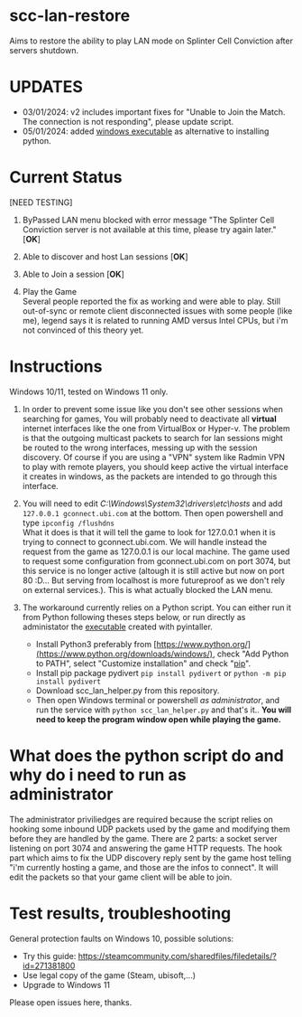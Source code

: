 # scc-lan-restore
Aims to restore the ability to play LAN mode on Splinter Cell Conviction after servers shutdown.

# UPDATES

- 03/01/2024: v2 includes important fixes for "Unable to Join the Match. The connection is not responding", please update script.
- 05/01/2024: added [windows executable](https://github.com/Ododo/scc-lan-restore/releases/) as alternative to installing python.

# Current Status
[NEED TESTING]

1. ByPassed LAN menu blocked with error message "The Splinter Cell Conviction server is not available at this time, please try again later." [**OK**]

2. Able to discover and host Lan sessions [**OK**]

3. Able to Join a session [**OK**]

4. Play the Game  
Several people reported the fix as working and were able to play.
Still out-of-sync or remote client disconnected issues with some people (like me), legend says it is related to running AMD versus Intel CPUs, but i'm not
convinced of this theory yet.

# Instructions
Windows 10/11, tested on Windows 11 only. 

1. In order to prevent some issue like you don't see other sessions when searching for games,
   You will probably need to deactivate all **virtual** internet interfaces like the one from VirtualBox or Hyper-v. The problem is that the outgoing multicast packets to search for lan sessions might be routed to the wrong interfaces, messing up with the session discovery. Of course if you are using a "VPN" system like Radmin VPN to play with remote players, you should keep active the virtual interface it creates in windows, as the packets are intended to go through this interface.

2. You will need to edit *C:\Windows\System32\drivers\etc\hosts* and add `127.0.0.1 gconnect.ubi.com` at the bottom. Then open powershell and type `ipconfig /flushdns`  
  What it does is that it will tell the game to look for 127.0.0.1 when it is trying to connect to gconnect.ubi.com. We will handle instead the request from the game as 127.0.0.1 is our local machine.
The game used to request some configuration from gconnect.ubi.com on port 3074, but this service is no longer active (altough it is still active but now on port 80 :D... But serving from localhost is more futureproof as we don't rely on external services.). This is what actually blocked the LAN menu.

4. The workaround currently relies on a Python script. You can either run it from Python following theses steps below, or run directly as administator the [executable](https://github.com/Ododo/scc-lan-restore/releases/) created with pyintaller.
   * Install Python3 preferably from [https://www.python.org/](https://www.python.org/downloads/windows/), check "Add Python to PATH", select "Customize installation" and check "[pip](https://pip.pypa.io/en/stable/installation/)".
   * Install pip package pydivert `pip install pydivert` or `python -m pip install pydivert`
   * Download scc_lan_helper.py from this repository.
   * Then open Windows terminal or powershell *as administrator*, and run the service with
     `python scc_lan_helper.py` and that's it..
   **You will need to keep the program window open while playing the game.**

# What does the python script do and why do i need to run as administrator
  The administrator priviliedges are required because the script relies on hooking some inbound UDP packets used by the game and modifying them before they are handled by the game.
  There are 2 parts: a socket server listening on port 3074 and answering the game HTTP requests.
  The hook part which aims to fix the UDP discovery reply sent by the game host telling "i'm currently hosting a game, and those are the infos to connect". It will edit the packets so that your game client will be able to join.

# Test results, troubleshooting
General protection faults on Windows 10, possible solutions:
- Try this guide: https://steamcommunity.com/sharedfiles/filedetails/?id=271381800
- Use legal copy of the game (Steam, ubisoft,...)
- Upgrade to Windows 11


Please open issues here, thanks.
